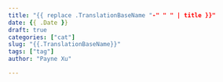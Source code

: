 ```yaml
---
title: "{{ replace .TranslationBaseName "-" " " | title }}"
date: {{ .Date }}
draft: true
categories: ["cat"]
slug: "{{.TranslationBaseName}}"
tags: ["tag"]
author: "Payne Xu"

---
```


